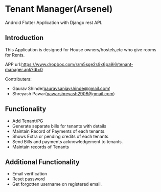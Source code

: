 # Tenant Manager(Arsenel) 

Android Flutter Application with Django rest API. 

## Introduction

This Application is designed for House owners/hostels,etc who give rooms for Rents. 

APP url:https://www.dropbox.com/s/m5sge2s9x6pa9i6/tenant-manager.apk?dl=0

Contributers: 
- Gaurav Shinde(gauravsanjayshinde@gmail.com) 
- Shreyash Pawar(pawarshreyash2908@gmail.com) 

## Functionality

- Add Tenant/PG
- Generate separate bills for tenants with details
- Maintain Record of Payments of each tenants.
- Shows Extra or pending credits of each tenants.
- Send Bills and payments acknowledgement to tenants.
- Maintain records of Tenants

## Additional Functionality
- Email verification
- Reset password
- Get forgotten username on registered email. 
